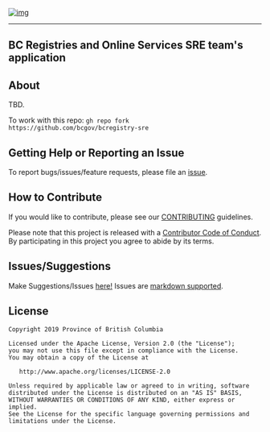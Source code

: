 [![img](https://img.shields.io/badge/Lifecycle-Experimental-339999)](https://github.com/bcgov/repomountie/blob/master/doc/lifecycle-badges.md)

---
BC Registries and Online Services SRE team's application
---

## About

TBD.

To work with this repo:
```gh repo fork https://github.com/bcgov/bcregistry-sre```

## Getting Help or Reporting an Issue

To report bugs/issues/feature requests, please file an [issue](https://github.com/bcgov/bcregistry-sre/issues/).

## How to Contribute

If you would like to contribute, please see our [CONTRIBUTING](CONTRIBUTING.md) guidelines.

Please note that this project is released with a [Contributor Code of Conduct](CODE_OF_CONDUCT.md).
By participating in this project you agree to abide by its terms.

## Issues/Suggestions
Make Suggestions/Issues [here!](https://github.com/bcgov/bcregistry-sre/issues/new)
Issues are [markdown supported](https://guides.github.com/features/mastering-markdown/).

## License

    Copyright 2019 Province of British Columbia

    Licensed under the Apache License, Version 2.0 (the "License");
    you may not use this file except in compliance with the License.
    You may obtain a copy of the License at

       http://www.apache.org/licenses/LICENSE-2.0

    Unless required by applicable law or agreed to in writing, software
    distributed under the License is distributed on an "AS IS" BASIS,
    WITHOUT WARRANTIES OR CONDITIONS OF ANY KIND, either express or implied.
    See the License for the specific language governing permissions and
    limitations under the License.
